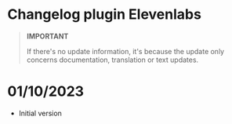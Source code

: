 # Changelog plugin Elevenlabs

>**IMPORTANT**
>
>If there's no update information, it's because the update only concerns documentation, translation or text updates.

# 01/10/2023

- Initial version